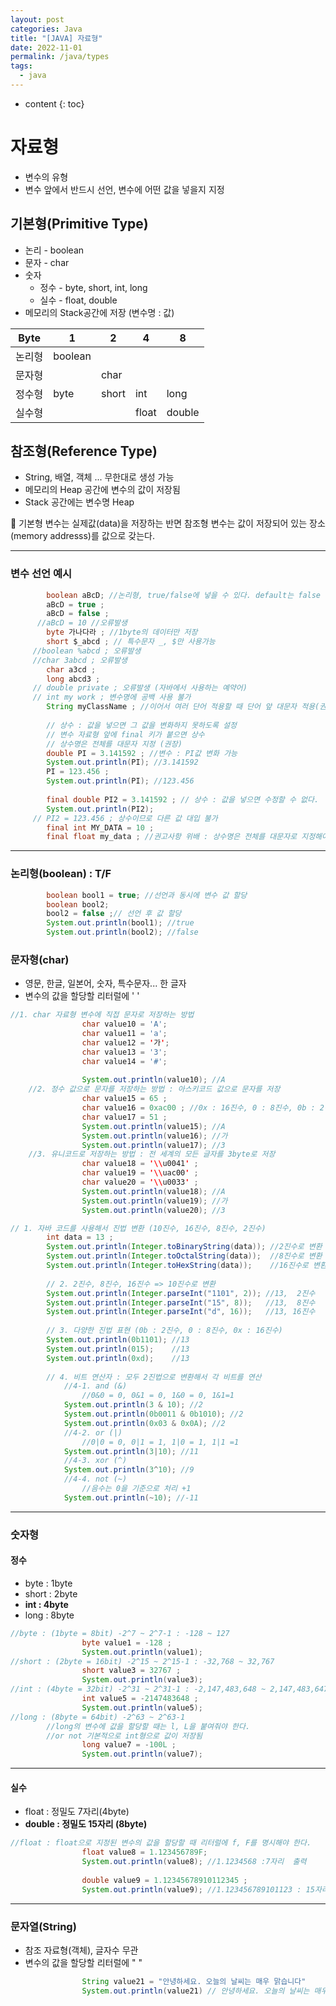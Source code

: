 ```yaml
---
layout: post
categories: Java
title: "[JAVA] 자료형"
date: 2022-11-01
permalink: /java/types
tags:
  - java
---
```

* content
{: toc}





# 자료형

- 변수의 유형
- 변수 앞에서 반드시 선언, 변수에 어떤 값을 넣을지 지정

## 기본형(Primitive Type)

- 논리 - boolean
- 문자 - char
- 숫자
	- 정수 - byte, short, int, long 
	- 실수 - float, double
- 메모리의 Stack공간에 저장 (변수명 : 값)


| Byte | 1       | 2     | 4     | 8      |
| ---- | ------- | ----- | ----- | ------ |
| 논리형  | boolean |       |       |        |
| 문자형  |         | char  |       |        |
| 정수형  | byte    | short | int   | long   |
| 실수형  |         |       | float | double |

## 참조형(Reference Type)

- String, 배열, 객체 ... 무한대로 생성 가능
- 메모리의 Heap 공간에 변수의 값이 저장됨
- Stack 공간에는 변수명 Heap

<aside> 📌 기본형 변수는 실제값(data)을 저장하는 반면 참조형 변수는 값이 저장되어 있는 장소(memory addresss)를 값으로 갖는다.

</aside>

---

### 변수 선언 예시

```java
		boolean aBcD; //논리형, true/false에 넣을 수 있다. default는 false
		aBcD = true ;
		aBcD = false ;
	  //aBcD = 10 //오류발생
		byte 가나다라 ; //1byte의 데이터만 저장
		short $_abcd ; // 특수문자 _, $만 사용가능
	 //boolean %abcd ; 오류발생
	 //char 3abcd ; 오류발생
		char a3cd ;
		long abcd3 ;
	 // double private ; 오류발생 (자바에서 사용하는 예약어)
	 //	int my work ; 변수명에 공백 사용 불가
		String myClassName ; //이어서 여러 단어 적용할 때 단어 앞 대문자 적용(권장)
	
		// 상수 : 값을 넣으면 그 값을 변화하지 못하도록 설정
		// 변수 자료형 앞에 final 키가 붙으면 상수
		// 상수명은 전체를 대문자 지정 (권장)
		double PI = 3.141592 ; //변수 : PI값 변화 가능
		System.out.println(PI); //3.141592
		PI = 123.456 ; 
		System.out.println(PI); //123.456
		
		final double PI2 = 3.141592 ; // 상수 : 값을 넣으면 수정할 수 없다.
		System.out.println(PI2);
	 // PI2 = 123.456 ; 상수이므로 다른 값 대입 불가
		final int MY_DATA = 10 ;
		final float my_data ; //권고사항 위배 : 상수명은 전체를 대문자로 지정해야함.
```

---

### 논리형(boolean) : T/F

```java
		boolean bool1 = true; //선언과 동시에 변수 값 할당
		boolean bool2; 
		bool2 = false ;// 선언 후 값 할당
		System.out.println(bool1); //true
		System.out.println(bool2); //false
```

### 문자형(char)

- 영문, 한글, 일본어, 숫자, 특수문자... 한 글자
- 변수의 값을 할당할 리터럴에 ' '

```java
//1. char 자료형 변수에 직접 문자로 저장하는 방법 
				char value10 = 'A';
				char value11 = 'a';
				char value12 = '가';
				char value13 = '3';
				char value14 = '#';
				
				System.out.println(value10); //A
	//2. 정수 값으로 문자를 저장하는 방법 : 아스키코드 값으로 문자를 저장 
				char value15 = 65 ;
				char value16 = 0xac00 ; //0x : 16진수, 0 : 8진수, 0b : 2진수
				char value17 = 51 ;
				System.out.println(value15); //A
				System.out.println(value16); //가 
				System.out.println(value17); //3
	//3. 유니코드로 저장하는 방법 : 전 세계의 모든 글자를 3byte로 저장
				char value18 = '\\u0041' ; 
				char value19 = '\\uac00' ;
				char value20 = '\\u0033' ;
				System.out.println(value18); //A
				System.out.println(value19); //가
				System.out.println(value20); //3
```

```java
// 1. 자바 코드를 사용해서 진법 변환 (10진수, 16진수, 8진수, 2진수)
		int data = 13 ;
		System.out.println(Integer.toBinaryString(data)); //2진수로 변환
		System.out.println(Integer.toOctalString(data));  //8진수로 변환
		System.out.println(Integer.toHexString(data));	  //16진수로 변환
		
		// 2. 2진수, 8진수, 16진수 => 10진수로 변환
		System.out.println(Integer.parseInt("1101", 2)); //13,  2진수
		System.out.println(Integer.parseInt("15", 8)); 	 //13,  8진수
		System.out.println(Integer.parseInt("d", 16));	 //13, 16진수
		
		// 3. 다양한 진법 표현 (0b : 2진수, 0 : 8진수, 0x : 16진수)
		System.out.println(0b1101); //13
		System.out.println(015);	//13
		System.out.println(0xd);	//13
		
		// 4. 비트 연산자 : 모두 2진법으로 변환해서 각 비트를 연산
			//4-1. and (&)
				//0&0 = 0, 0&1 = 0, 1&0 = 0, 1&1=1
			System.out.println(3 & 10); //2
			System.out.println(0b0011 & 0b1010); //2
			System.out.println(0x03 & 0x0A); //2
			//4-2. or (|)
				//0|0 = 0, 0|1 = 1, 1|0 = 1, 1|1 =1 
			System.out.println(3|10); //11
			//4-3. xor (^)
			System.out.println(3^10); //9
			//4-4. not (~)
				//음수는 0을 기준으로 처리 +1
			System.out.println(~10); //-11
```

---

### 숫자형

#### 정수

- byte : 1byte
- short : 2byte
- **int : 4byte**
- long : 8byte

```java
//byte : (1byte = 8bit) -2^7 ~ 2^7-1 : -128 ~ 127
				byte value1 = -128 ;
				System.out.println(value1);
//short : (2byte = 16bit) -2^15 ~ 2^15-1 : -32,768 ~ 32,767
				short value3 = 32767 ;
				System.out.println(value3);
//int : (4byte = 32bit) -2^31 ~ 2^31-1 : -2,147,483,648 ~ 2,147,483,647
				int value5 = -2147483648 ;
				System.out.println(value5);
//long : (8byte = 64bit) -2^63 ~ 2^63-1
		//long의 변수에 값을 할당할 때는 l, L을 붙여줘야 한다.
		//or not 기본적으로 int형으로 값이 저장됨
				long value7 = -100L ;
				System.out.println(value7);
```

---

#### 실수

- float : 정밀도 7자리(4byte)
- **double : 정밀도 15자리 (8byte)**

```java
//float : float으로 지정된 변수의 값을 할당할 때 리터럴에 f, F를 명시해야 한다.
				float value8 = 1.123456789F; 
				System.out.println(value8); //1.1234568 :7자리  출력
				
				double value9 = 1.12345678910112345 ;
				System.out.println(value9); //1.123456789101123 : 15자리만큼 출력
```

---

### 문자열(String)

- 참조 자료형(객체), 글자수 무관
- 변수의 값을 할당할 리터럴에 " "

```java
				String value21 = "안녕하세요. 오늘의 날씨는 매우 맑습니다"
				System.out.println(value21) // 안녕하세요. 오늘의 날씨는 매우 맑습니다
```